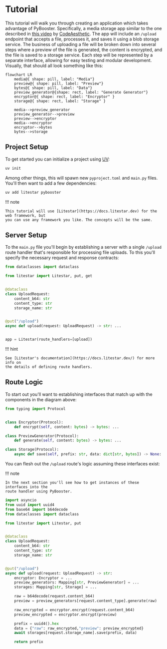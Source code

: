 # Tutorial

This tutorial will walk you through creating an application which takes advantage of
PyBooster. Specifically, a media storage app similar to the one described in
[this video](https://www.youtube.com/watch?v=J1f5b4vcxCQ)
by [CodeAesthetic](https://www.youtube.com/@CodeAesthetic). The app will include an
`/upload` endpoint that accepts a file, processes it, and saves it using a blob storage
service. The business of uploading a file will be broken down into several steps where
a preview of the file is generated, the content is encrypted, and the file is saved
to a storage service. Each step will be represented by a separate interface, allowing
for easy testing and modular development. Visually, that should all look something like
this:

```mermaid
flowchart LR
    media@{ shape: pill, label: "Media"}
    preview@{ shape: pill, label: "Preview"}
    bytes@{ shape: pill, label: "Data"}
    preview_generator@{shape: rect, label: "Generate Generator"}
    encryptor@{ shape: rect, label: "Encryptor" }
    storage@{ shape: rect, label: "Storage" }

    media-->preview_generator
    preview_generator-->preview
    preview-->encryptor
    media-->encryptor
    encryptor-->bytes
    bytes-->storage
```

## Project Setup

To get started you can initialize a project using [UV](https://docs.astral.sh/uv/):

```bash
uv init
```

Among other things, this will spawn new `pyproject.toml` and `main.py` files.
You'll then want to add a few dependencies:

```bash
uv add litestar pybooster
```

!!! note

    This tutorial will use [Litestar](https://docs.litestar.dev) for the web framework, but
    you can use any framework you like. The concepts will be the same.

## Server Setup

To the `main.py` file you'll begin by establishing a server with a single `/upload`
route handler that's responsible for processing file uploads. To this you'll specify
the necessary request and response contracts:

```python
from dataclasses import dataclass

from litestar import Litestar, put, get


@dataclass
class UploadRequest:
    content_b64: str
    content_type: str
    storage_name: str


@put("/upload")
async def upload(request: UploadRequest) -> str: ...


app = Litestar(route_handlers=[upload])
```

!!! hint

    See [Litestar's documentation](https://docs.litestar.dev/) for more info on
    the details of defining route handlers.

## Route Logic

To start out you'll want to establishing interfaces that match up with the
components in the diagram above:

```python
from typing import Protocol


class Encryptor(Protocol):
    def encrypt(self, content: bytes) -> bytes: ...

class PreviewGenerator(Protocol):
    def generate(self, content: bytes) -> bytes: ...

class Storage(Protocol):
    async def save(self, prefix: str, data: dict[str, bytes]) -> None: ...
```

You can flesh out the `/upload` route's logic assuming these interfaces exist:

!!! note

    In the next section you'll see how to get instances of these interfaces into the
    route handler using PyBooster.

```python
import asyncio
from uuid import uuid4
from base64 import b64decode
from dataclasses import dataclass

from litestar import Litestar, put


@dataclass
class UploadRequest:
    content_b64: str
    content_type: str
    storage_name: str


@put("/upload")
async def upload(request: UploadRequest) -> str:
    encryptor: Encryptor = ...
    preview_generators: Mapping[str, PreviewGenerator] = ...
    storages: Mapping[str, Storage] = ...

    raw = b64decode(request.content_b64)
    preview = preview_generators[request.content_type].generate(raw)

    raw_encrypted = encryptor.encrypt(request.content_b64)
    preview_encrypted = encryptor.encrypt(preview)

    prefix = uuid4().hex
    data = {"raw": raw_encrypted,"preview": preview_encrypted}
    await storages[request.storage_name].save(prefix, data)

    return prefix
```
